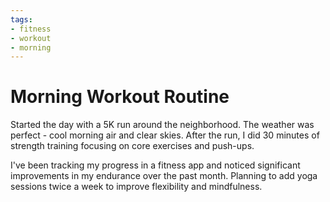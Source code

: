 ```yaml
---
tags:
- fitness
- workout
- morning
---
```



# Morning Workout Routine

Started the day with a 5K run around the neighborhood. The weather was perfect - cool morning air and clear skies. After the run, I did 30 minutes of strength training focusing on core exercises and push-ups.

I've been tracking my progress in a fitness app and noticed significant improvements in my endurance over the past month. Planning to add yoga sessions twice a week to improve flexibility and mindfulness.